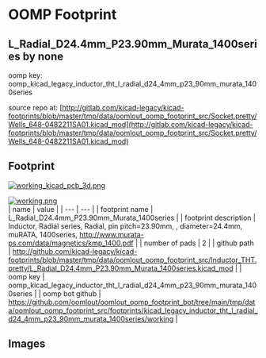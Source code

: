 # OOMP Footprint  
## L_Radial_D24.4mm_P23.90mm_Murata_1400series  by none  
  
oomp key: oomp_kicad_legacy_inductor_tht_l_radial_d24_4mm_p23_90mm_murata_1400series  
  
source repo at: [http://gitlab.com/kicad-legacy/kicad-footprints/blob/master/tmp/data/oomlout_oomp_footprint_src/Socket.pretty/Wells_648-0482211SA01.kicad_mod](http://gitlab.com/kicad-legacy/kicad-footprints/blob/master/tmp/data/oomlout_oomp_footprint_src/Socket.pretty/Wells_648-0482211SA01.kicad_mod)  
## Footprint  
  
[![working_kicad_pcb_3d.png](working_kicad_pcb_3d_600.png)](working_kicad_pcb_3d.png)  
  
[![working.png](working_600.png)](working.png)  
| name | value | 
| --- | --- | 
| footprint name | L_Radial_D24.4mm_P23.90mm_Murata_1400series | 
| footprint description | Inductor, Radial series, Radial, pin pitch=23.90mm, , diameter=24.4mm, muRATA, 1400series, http://www.murata-ps.com/data/magnetics/kmp_1400.pdf | 
| number of pads | 2 | 
| github path | http://github.com/kicad-legacy/kicad-footprints/blob/master/tmp/data/oomlout_oomp_footprint_src/Inductor_THT.pretty/L_Radial_D24.4mm_P23.90mm_Murata_1400series.kicad_mod | 
| oomp key | oomp_kicad_legacy_inductor_tht_l_radial_d24_4mm_p23_90mm_murata_1400series | 
| oomp bot github | https://github.com/oomlout/oomlout_oomp_footprint_bot/tree/main/tmp/data/oomlout_oomp_footprint_src/footprints/kicad_legacy_inductor_tht_l_radial_d24_4mm_p23_90mm_murata_1400series/working | 
## Images  
